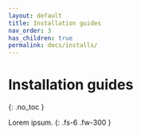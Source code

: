 ```yaml
---
layout: default
title: Installation guides
nav_order: 3
has_children: true
permalink: docs/installs/
---
```


# Installation guides
{: .no_toc }

Lorem ipsum.
{: .fs-6 .fw-300 }
